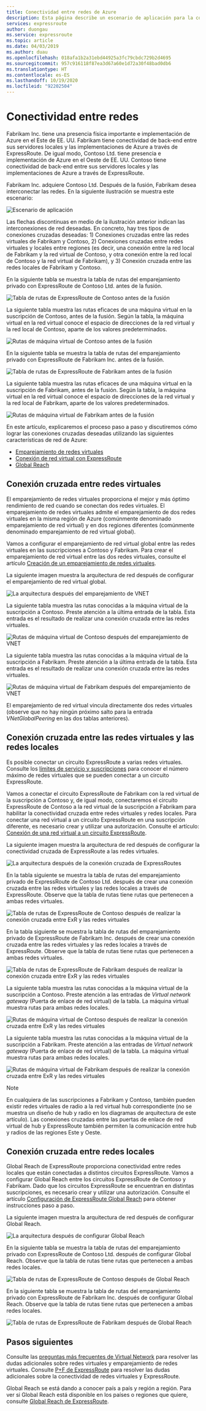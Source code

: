 ```yaml
---
title: Conectividad entre redes de Azure
description: Esta página describe un escenario de aplicación para la conectividad entre redes y la solución basada en las características de red de Azure.
services: expressroute
author: duongau
ms.service: expressroute
ms.topic: article
ms.date: 04/03/2019
ms.author: duau
ms.openlocfilehash: 018afa1b2a31ebd44925a3fc79cbdc729b2d4695
ms.sourcegitcommit: 957c916118f87ea3d67a60e1d72a30f48bad0db6
ms.translationtype: HT
ms.contentlocale: es-ES
ms.lasthandoff: 10/19/2020
ms.locfileid: "92202504"
---
```

# <a name="cross-network-connectivity"></a>Conectividad entre redes

Fabrikam Inc. tiene una presencia física importante e implementación de Azure en el Este de EE. UU. Fabrikam tiene conectividad de back-end entre sus servidores locales y las implementaciones de Azure a través de ExpressRoute. De igual modo, Contoso Ltd. tiene presencia e implementación de Azure en el Oeste de EE. UU. Contoso tiene conectividad de back-end entre sus servidores locales y las implementaciones de Azure a través de ExpressRoute.  

Fabrikam Inc. adquiere Contoso Ltd. Después de la fusión, Fabrikam desea interconectar las redes. En la siguiente ilustración se muestra este escenario:

![Escenario de aplicación](./media/cross-network-connectivity/premergerscenario.png)

Las flechas discontinuas en medio de la ilustración anterior indican las interconexiones de red deseadas. En concreto, hay tres tipos de conexiones cruzadas deseadas: 1) Conexiones cruzadas entre las redes virtuales de Fabrikam y Contoso, 2) Conexiones cruzadas entre redes virtuales y locales entre regiones (es decir, una conexión entre la red local de Fabrikam y la red virtual de Contoso, y otra conexión entre la red local de Contoso y la red virtual de Fabrikam), y 3) Conexión cruzada entre las redes locales de Fabrikam y Contoso. 

En la siguiente tabla se muestra la tabla de rutas del emparejamiento privado con ExpressRoute de Contoso Ltd. antes de la fusión.

![Tabla de rutas de ExpressRoute de Contoso antes de la fusión](./media/cross-network-connectivity/contosoexr-rt-premerger.png)

La siguiente tabla muestra las rutas eficaces de una máquina virtual en la suscripción de Contoso, antes de la fusión. Según la tabla, la máquina virtual en la red virtual conoce el espacio de direcciones de la red virtual y la red local de Contoso, aparte de los valores predeterminados.

![Rutas de máquina virtual de Contoso antes de la fusión](./media/cross-network-connectivity/contosovm-routes-premerger.png)

En la siguiente tabla se muestra la tabla de rutas del emparejamiento privado con ExpressRoute de Fabrikam Inc. antes de la fusión.

![Tabla de rutas de ExpressRoute de Fabrikam antes de la fusión](./media/cross-network-connectivity/fabrikamexr-rt-premerger.png)

La siguiente tabla muestra las rutas eficaces de una máquina virtual en la suscripción de Fabrikam, antes de la fusión. Según la tabla, la máquina virtual en la red virtual conoce el espacio de direcciones de la red virtual y la red local de Fabrikam, aparte de los valores predeterminados.

![Rutas de máquina virtual de Fabrikam antes de la fusión](./media/cross-network-connectivity/fabrikamvm-routes-premerger.png)

En este artículo, explicaremos el proceso paso a paso y discutiremos cómo lograr las conexiones cruzadas deseadas utilizando las siguientes características de red de Azure:

* [Emparejamiento de redes virtuales][Virtual network peering] 
* [Conexión de red virtual con ExpressRoute][connection]
* [Global Reach][Global Reach] 

## <a name="cross-connecting-vnets"></a>Conexión cruzada entre redes virtuales

El emparejamiento de redes virtuales proporciona el mejor y más óptimo rendimiento de red cuando se conectan dos redes virtuales. El emparejamiento de redes virtuales admite el emparejamiento de dos redes virtuales en la misma región de Azure (comúnmente denominado emparejamiento de red virtual) y en dos regiones diferentes (comúnmente denominado emparejamiento de red virtual global). 

Vamos a configurar el emparejamiento de red virtual global entre las redes virtuales en las suscripciones a Contoso y Fabrikam. Para crear el emparejamiento de red virtual entre las dos redes virtuales, consulte el artículo [Creación de un emparejamiento de redes virtuales][Configure VNet peering].

La siguiente imagen muestra la arquitectura de red después de configurar el emparejamiento de red virtual global.

![La arquitectura después del emparejamiento de VNET](./media/cross-network-connectivity/vnet-peering.png )

La siguiente tabla muestra las rutas conocidas a la máquina virtual de la suscripción a Contoso. Preste atención a la última entrada de la tabla. Esta entrada es el resultado de realizar una conexión cruzada entre las redes virtuales.

![Rutas de máquina virtual de Contoso después del emparejamiento de VNET](./media/cross-network-connectivity/contosovm-routes-peering.png)

La siguiente tabla muestra las rutas conocidas a la máquina virtual de la suscripción a Fabrikam. Preste atención a la última entrada de la tabla. Esta entrada es el resultado de realizar una conexión cruzada entre las redes virtuales.

![Rutas de máquina virtual de Fabrikam después del emparejamiento de VNET](./media/cross-network-connectivity/fabrikamvm-routes-peering.png)

El emparejamiento de red virtual vincula directamente dos redes virtuales (observe que no hay ningún próximo salto para la entrada *VNetGlobalPeering* en las dos tablas anteriores).

## <a name="cross-connecting-vnets-to-the-on-premises-networks"></a>Conexión cruzada entre las redes virtuales y las redes locales

Es posible conectar un circuito ExpressRoute a varias redes virtuales. Consulte los [límites de servicio y suscripciones][Subscription limits] para conocer el número máximo de redes virtuales que se pueden conectar a un circuito ExpressRoute. 

Vamos a conectar el circuito ExpressRoute de Fabrikam con la red virtual de la suscripción a Contoso y, de igual modo, conectaremos el circuito ExpressRoute de Contoso a la red virtual de la suscripción a Fabrikam para habilitar la conectividad cruzada entre redes virtuales y redes locales. Para conectar una red virtual a un circuito ExpressRoute en una suscripción diferente, es necesario crear y utilizar una autorización.  Consulte el artículo: [Conexión de una red virtual a un circuito ExpressRoute][Connect-ER-VNet].

La siguiente imagen muestra la arquitectura de red después de configurar la conectividad cruzada de ExpressRoute a las redes virtuales.

![La arquitectura después de la conexión cruzada de ExpressRoutes](./media/cross-network-connectivity/exr-x-connect.png)

En la tabla siguiente se muestra la tabla de rutas del emparejamiento privado de ExpressRoute de Contoso Ltd. después de crear una conexión cruzada entre las redes virtuales y las redes locales a través de ExpressRoute. Observe que la tabla de rutas tiene rutas que pertenecen a ambas redes virtuales.

![Tabla de rutas de ExpressRoute de Contoso después de realizar la conexión cruzada entre ExR y las redes virtuales](./media/cross-network-connectivity/contosoexr-rt-xconnect.png)

En la tabla siguiente se muestra la tabla de rutas del emparejamiento privado de ExpressRoute de Fabrikam Inc. después de crear una conexión cruzada entre las redes virtuales y las redes locales a través de ExpressRoute. Observe que la tabla de rutas tiene rutas que pertenecen a ambas redes virtuales.

![Tabla de rutas de ExpressRoute de Fabrikam después de realizar la conexión cruzada entre ExR y las redes virtuales](./media/cross-network-connectivity/fabrikamexr-rt-xconnect.png)

La siguiente tabla muestra las rutas conocidas a la máquina virtual de la suscripción a Contoso. Preste atención a las entradas de *Virtual network gateway* (Puerta de enlace de red virtual) de la tabla. La máquina virtual muestra rutas para ambas redes locales.

![Rutas de máquina virtual de Contoso después de realizar la conexión cruzada entre ExR y las redes virtuales](./media/cross-network-connectivity/contosovm-routes-xconnect.png)

La siguiente tabla muestra las rutas conocidas a la máquina virtual de la suscripción a Fabrikam. Preste atención a las entradas de *Virtual network gateway* (Puerta de enlace de red virtual) de la tabla. La máquina virtual muestra rutas para ambas redes locales.

![Rutas de máquina virtual de Fabrikam después de realizar la conexión cruzada entre ExR y las redes virtuales](./media/cross-network-connectivity/fabrikamvm-routes-xconnect.png)

>[!NOTE]
>En cualquiera de las suscripciones a Fabrikam y Contoso, también pueden existir redes virtuales de radio a la red virtual hub correspondiente (no se muestra un diseño de hub y radio en los diagramas de arquitectura de este artículo). Las conexiones cruzadas entre las puertas de enlace de red virtual de hub y ExpressRoute también permiten la comunicación entre hub y radios de las regiones Este y Oeste.
>

## <a name="cross-connecting-on-premises-networks"></a>Conexión cruzada entre redes locales

Global Reach de ExpressRoute proporciona conectividad entre redes locales que están conectadas a distintos circuitos ExpressRoute. Vamos a configurar Global Reach entre los circuitos ExpressRoute de Contoso y Fabrikam. Dado que los circuitos ExpressRoute se encuentran en distintas suscripciones, es necesario crear y utilizar una autorización. Consulte el artículo [Configuración de ExpressRoute Global Reach][Configure Global Reach] para obtener instrucciones paso a paso.

La siguiente imagen muestra la arquitectura de red después de configurar Global Reach.

![La arquitectura después de configurar Global Reach](./media/cross-network-connectivity/globalreach.png)

En la siguiente tabla se muestra la tabla de rutas del emparejamiento privado con ExpressRoute de Contoso Ltd. después de configurar Global Reach. Observe que la tabla de rutas tiene rutas que pertenecen a ambas redes locales. 

![Tabla de rutas de ExpressRoute de Contoso después de Global Reach](./media/cross-network-connectivity/contosoexr-rt-gr.png)

En la siguiente tabla se muestra la tabla de rutas del emparejamiento privado con ExpressRoute de Fabrikam Inc. después de configurar Global Reach. Observe que la tabla de rutas tiene rutas que pertenecen a ambas redes locales.

![Tabla de rutas de ExpressRoute de Fabrikam después de Global Reach]( ./media/cross-network-connectivity/fabrikamexr-rt-gr.png )

## <a name="next-steps"></a>Pasos siguientes

Consulte las [preguntas más frecuentes de Virtual Network][VNet-FAQ] para resolver las dudas adicionales sobre redes virtuales y emparejamiento de redes virtuales. Consulte [P+F de ExpressRoute][ER-FAQ] para resolver las dudas adicionales sobre la conectividad de redes virtuales y ExpressRoute.

Global Reach se está dando a conocer país a país y región a región. Para ver si Global Reach está disponible en los países o regiones que quiere, consulte [Global Reach de ExpressRoute][Global Reach].

<!--Link References-->
[Virtual network peering]: ../virtual-network/virtual-network-peering-overview.md
[connection]: ./expressroute-howto-linkvnet-portal-resource-manager.md
[Global Reach]: ./expressroute-global-reach.md
[Configure VNet peering]: ../virtual-network/create-peering-different-subscriptions.md
[Configure Global Reach]: ./expressroute-howto-set-global-reach.md
[Subscription limits]: ../azure-resource-manager/management/azure-subscription-service-limits.md#networking-limits
[Connect-ER-VNet]: ./expressroute-howto-linkvnet-portal-resource-manager.md
[ER-FAQ]: ./expressroute-faqs.md
[VNet-FAQ]: https://docs.microsoft.com/azure/virtual-network/virtual-networks-faq